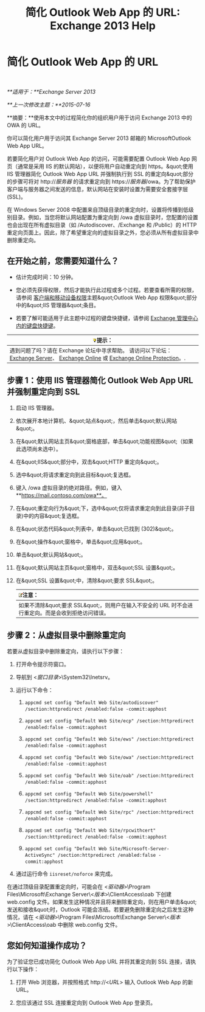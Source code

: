 ﻿---
title: '简化 Outlook Web App 的 URL: Exchange 2013 Help'
TOCTitle: 简化 Outlook Web App 的 URL
ms:assetid: 5fb6a873-f3cf-4f82-87d1-2ff6e47a0080
ms:mtpsurl: https://technet.microsoft.com/zh-cn/library/Aa998359(v=EXCHG.150)
ms:contentKeyID: 54652285
ms.date: 05/21/2018
mtps_version: v=EXCHG.150
ms.translationtype: MT
---

# 简化 Outlook Web App 的 URL

 

_**适用于：**Exchange Server 2013_

_**上一次修改主题：**2015-07-16_

**摘要：**使用本文中的过程简化你的组织用户用于访问 Exchange 2013 中的 OWA 的 URL。

你可以简化用户用于访问其 Exchange Server 2013 邮箱的 MicrosoftOutlook Web App URL。

若要简化用户对 Outlook Web App 的访问，可能需要配置 Outlook Web App 网页（通常是采用 IIS 的默认网站），以便将用户自动重定向到 https。\&quot;使用 IIS 管理器简化 Outlook Web App URL 并强制执行到 SSL 的重定向\&quot;部分的步骤可将对 http://*服务器* 的请求重定向到 https://*服务器*/owa。为了帮助保护客户端与服务器之间发送的信息，默认网站在安装时设置为需要安全套接字层 (SSL)。

在 Windows Server 2008 中配置来自顶级目录的重定向时，设置将传播到低级别目录。例如，当您将默认网站配置为重定向到 /owa 虚拟目录时，您配置的设置也会出现在所有虚拟目录（如 /Autodiscover、/Exchange 和 /Public）的 HTTP 重定向页面上。因此，除了希望重定向的虚拟目录之外，您必须从所有虚拟目录中删除重定向。

## 在开始之前，您需要知道什么？

  - 估计完成时间：10 分钟。

  - 您必须先获得权限，然后才能执行此过程或多个过程。若要查看所需的权限，请参阅 [客户端和移动设备权限](clients-and-mobile-devices-permissions-exchange-2013-help.md)主题\&quot;Outlook Web App 权限\&quot;部分中的\&quot;IIS 管理器\&quot;条目。

  - 若要了解可能适用于此主题中过程的键盘快捷键，请参阅 [Exchange 管理中心内的键盘快捷键](keyboard-shortcuts-in-the-exchange-admin-center-exchange-online-protection-help.md)。

<table>
<thead>
<tr class="header">
<th><img src="images/Bb124558.tip(EXCHG.150).gif" title="提示" alt="提示" />提示：</th>
</tr>
</thead>
<tbody>
<tr class="odd">
<td>遇到问题了吗？请在 Exchange 论坛中寻求帮助。 请访问以下论坛：<a href="https://go.microsoft.com/fwlink/p/?linkid=60612">Exchange Server</a>、 <a href="https://go.microsoft.com/fwlink/p/?linkid=267542">Exchange Online</a> 或 <a href="https://go.microsoft.com/fwlink/p/?linkid=285351">Exchange Online Protection</a>。.</td>
</tr>
</tbody>
</table>


## 步骤 1：使用 IIS 管理器简化 Outlook Web App URL 并强制重定向到 SSL

1.  启动 IIS 管理器。

2.  依次展开本地计算机、\&quot;站点\&quot;，然后单击\&quot;默认网站\&quot;。

3.  在\&quot;默认网站主页\&quot;窗格底部，单击\&quot;功能视图\&quot;（如果此选项尚未选中）。

4.  在\&quot;IIS\&quot;部分中，双击\&quot;HTTP 重定向\&quot;。

5.  选中\&quot;将请求重定向到此目标\&quot;复选框。

6.  键入 /owa 虚拟目录的绝对路径。例如，键入 **https://mail.contoso.com/owa**。

7.  在\&quot;重定向行为\&quot;下，选中\&quot;仅将请求重定向到此目录(非子目录)中的内容\&quot;复选框。

8.  在\&quot;状态代码\&quot;列表中，单击\&quot;已找到 (302)\&quot;。

9.  在\&quot;操作\&quot;窗格中，单击\&quot;应用\&quot;。

10. 单击\&quot;默认网站\&quot;。

11. 在\&quot;默认网站主页\&quot;窗格中，双击\&quot;SSL 设置\&quot;。

12. 在\&quot;SSL 设置\&quot;中，清除\&quot;要求 SSL\&quot;。
    
    <table>
    <thead>
    <tr class="header">
    <th><img src="images/Bb124558.note(EXCHG.150).gif" title="注意" alt="注意" />注意：</th>
    </tr>
    </thead>
    <tbody>
    <tr class="odd">
    <td>如果不清除&amp;quot;要求 SSL&amp;quot;，则用户在输入不安全的 URL 时不会进行重定向。而是会收到拒绝访问错误。</td>
    </tr>
    </tbody>
    </table>


## 步骤 2：从虚拟目录中删除重定向

若要从虚拟目录中删除重定向，请执行以下步骤：

1.  打开命令提示符窗口。

2.  导航到 \<*窗口目录*\>\\System32\\Inetsrv。

3.  运行以下命令：
    
    1.  `appcmd set config "Default Web Site/autodiscover" /section:httpredirect /enabled:false -commit:apphost`
    
    2.  `appcmd set config "Default Web Site/ecp" /section:httpredirect /enabled:false -commit:apphost`
    
    3.  `appcmd set config "Default Web Site/ews" /section:httpredirect /enabled:false -commit:apphost`
    
    4.  `appcmd set config "Default Web Site/owa" /section:httpredirect /enabled:false -commit:apphost`
    
    5.  `appcmd set config "Default Web Site/oab" /section:httpredirect /enabled:false -commit:apphost`
    
    6.  `appcmd set config "Default Web Site/powershell" /section:httpredirect /enabled:false -commit:apphost`
    
    7.  `appcmd set config "Default Web Site/rpc" /section:httpredirect /enabled:false -commit:apphost`
    
    8.  `appcmd set config "Default Web Site/rpcwithcert" /section:httpredirect /enabled:false -commit:apphost`
    
    9.  `appcmd set config "Default Web Site/Microsoft-Server-ActiveSync" /section:httpredirect /enabled:false -commit:apphost`

4.  通过运行命令 `iisreset/noforce` 来完成。

在通过顶级目录配置重定向时，可能会在 \<*驱动器*\>\\Program Files\\Microsoft\\Exchange Server\\\<*版本*\>\\ClientAccess\\oab 下创建 web.config 文件。如果发生这种情况并且将来删除重定向，则在用户单击\&quot;发送和接收\&quot;时，Outlook 可能会冻结。若要避免删除重定向之后发生这种情况，请在 \<*驱动器*\>\\Program Files\\Microsoft\\Exchange Server\\\<*版本*\>\\ClientAccess\\oab 中删除 web.config 文件。

## 您如何知道操作成功？

为了验证您已成功简化 Outlook Web App URL 并将其重定向到 SSL 连接，请执行以下操作：

1.  打开 Web 浏览器，并按照格式 http://\<*URL*\> 输入 Outlook Web App 的新 URL。

2.  您应该通过 SSL 连接重定向到 Outlook Web App 登录页。


